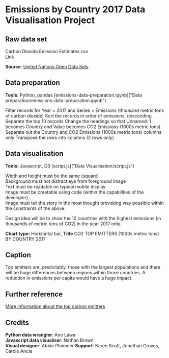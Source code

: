 # Emissions by Country 2017 Data Visualisation Project

## Raw data set
Carbon Dioxide Emission Estimates.csv  
[Link]("https://drive.google.com/file/d/1J35gy16FzejbSntUDulFjXSM_ydNIv27/view?usp=sharing")

**Source**:  [United Nations Open Data Sets]("https://data.un.org/") 
  

## Data preparation

**Tools:**  Python, pandas
[emissions-data-preparation.ipynb]("Data preparation/emissions-data-preparation.ipynb")

Filter records for Year = 2017 and Series = Emissions (thousand metric tons of carbon dioxide)
Sort the records in order of emissions, descending
Separate the top 10 records
Change the headings so that Unnamed: 1 becomes Country and Value becomes CO2 Emissions (1000s metric tons)
Separate out the Country and CO2 Emissions (1000s metric tons) columns only
Transpose the rows into columns  (2 rows only)

## Data visualisation

**Tools:** Javascript, D3
[script.js]("Data Visualisation/script.js")

Width and height must be the same (square)  
Background must not distract eye from foreground image  
Text must be readable on typical mobile display  
Image must be creatable using code (within the capabilities of the developer)  
Image must tell the story in the most thought provoking way possible within the constraints of the above.   

Design idea will be to show the 10 countries with the highest emissions (in thousands of metric tons of CO2) in the year 2017 only.

**Chart type:**  Horizontal bar, **Title** CO2 TOP EMITTERS (1000s metric tons) BY COUNTRY 2017

## Caption

Top emitters are, predictably, those with the largest populations and there will be huge differences between regions within those countries.  A reduction in emissions per capita would have a huge impact.

## Further reference

[More information about the top carbon emitters](https://www.wri.org/insights/interactive-chart-shows-changes-worlds-top-10-emitters)

## Credits
**Python data wrangler**:  Ano Lawa  
**Javascript data visualiser**: Nathan Brown  
**Visual designer**: Abbie Plummer
**Support**:  Karen Scott, Jonathan Groves, Carole Ancia
